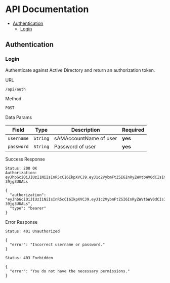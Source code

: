 # API Documentation

* [Authentication](#authentication)
  * [Login](#login)

## Authentication

### Login

Authenticate against Active Directory and return an authorization token.

URL

`/api/auth`

Method

`POST`

Data Params

| Field | Type | Description | Required |
| --- | --- | --- | --- |
| `username` | `String` | sAMAccountName of user | **yes** |
| `password` | `String` | Password of user | **yes** |

Success Response

```http
Status: 200 OK
Authorization: eyJhbGciOiJIUzI1NiIsInR5cCI6IkpXVCJ9.eyJ1c2VybmFtZSI6InRyZWVtbWV0dCIsImFkbWluIjp0cnVlLCJpYXQiOjE1Mzg0OTgzNTgsImV4cCI6MTUzODUwNTU1OH0.vuQKgy3GHdjRIKXzhezf9r40X2asgMGq-39jg3UUALs

{
  "authorization": "eyJhbGciOiJIUzI1NiIsInR5cCI6IkpXVCJ9.eyJ1c2VybmFtZSI6InRyZWVtbWV0dCIsImFkbWluIjp0cnVlLCJpYXQiOjE1Mzg0OTgzNTgsImV4cCI6MTUzODUwNTU1OH0.vuQKgy3GHdjRIKXzhezf9r40X2asgMGq-39jg3UUALs",
  "type": "bearer"
}
```

Error Response

```http
Status: 401 Unauthorized

{
  "error": "Incorrect username or password."
}
```

```http
Status: 403 Forbidden

{
  "error": "You do not have the necessary permissions."
}
```